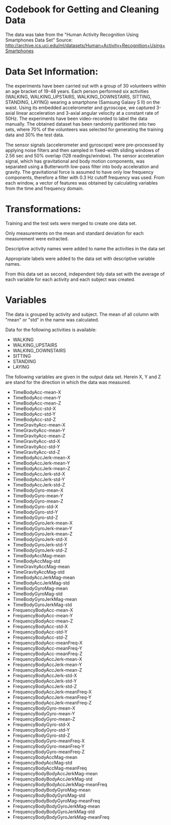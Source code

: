 # Codebook for Getting and Cleaning Data

The data was take from the "Human Activity Recognition Using Smartphones Data Set"
Source: http://archive.ics.uci.edu/ml/datasets/Human+Activity+Recognition+Using+Smartphones

# Data Set Information:

The experiments have been carried out with a group of 30 volunteers within an age bracket of 19-48 years. Each person performed six activities (WALKING, WALKING_UPSTAIRS, WALKING_DOWNSTAIRS, SITTING, STANDING, LAYING) wearing a smartphone (Samsung Galaxy S II) on the waist. Using its embedded accelerometer and gyroscope, we captured 3-axial linear acceleration and 3-axial angular velocity at a constant rate of 50Hz. The experiments have been video-recorded to label the data manually. The obtained dataset has been randomly partitioned into two sets, where 70% of the volunteers was selected for generating the training data and 30% the test data.

The sensor signals (accelerometer and gyroscope) were pre-processed by applying noise filters and then sampled in fixed-width sliding windows of 2.56 sec and 50% overlap (128 readings/window). The sensor acceleration signal, which has gravitational and body motion components, was separated using a Butterworth low-pass filter into body acceleration and gravity. The gravitational force is assumed to have only low frequency components, therefore a filter with 0.3 Hz cutoff frequency was used. From each window, a vector of features was obtained by calculating variables from the time and frequency domain.

# Transformations:

Training and the test sets were merged to create one data set.

Only measurements on the mean and standard deviation for each measurement were extracted.

Descriptive activity names were added to name the activities in the data set

Appropriate labels were added to the data set with descriptive variable names.

From this data set as second, independent tidy data set with the average of each variable for each activity and each subject was created.


# Variables

The data is grouped by activity and subject. The mean of all column with "mean" or "std" in the name was calculated.  

Data for the following activities is available:

* WALKING
* WALKING_UPSTAIRS
* WALKING_DOWNSTAIRS
* SITTING
* STANDING
* LAYING

The following variables are given in the output data set. Herein X, Y and Z are stand for the direction in which the data was measured. 

* TimeBodyAcc-mean-X 
* TimeBodyAcc-mean-Y 
* TimeBodyAcc-mean-Z 
* TimeBodyAcc-std-X 
* TimeBodyAcc-std-Y 
* TimeBodyAcc-std-Z 
* TimeGravityAcc-mean-X 
* TimeGravityAcc-mean-Y 
* TimeGravityAcc-mean-Z 
* TimeGravityAcc-std-X 
* TimeGravityAcc-std-Y 
* TimeGravityAcc-std-Z 
* TimeBodyAccJerk-mean-X 
* TimeBodyAccJerk-mean-Y 
* TimeBodyAccJerk-mean-Z 
* TimeBodyAccJerk-std-X 
* TimeBodyAccJerk-std-Y 
* TimeBodyAccJerk-std-Z 
* TimeBodyGyro-mean-X 
* TimeBodyGyro-mean-Y 
* TimeBodyGyro-mean-Z 
* TimeBodyGyro-std-X 
* TimeBodyGyro-std-Y 
* TimeBodyGyro-std-Z 
* TimeBodyGyroJerk-mean-X 
* TimeBodyGyroJerk-mean-Y 
* TimeBodyGyroJerk-mean-Z 
* TimeBodyGyroJerk-std-X 
* TimeBodyGyroJerk-std-Y 
* TimeBodyGyroJerk-std-Z 
* TimeBodyAccMag-mean 
* TimeBodyAccMag-std 
* TimeGravityAccMag-mean 
* TimeGravityAccMag-std 
* TimeBodyAccJerkMag-mean 
* TimeBodyAccJerkMag-std 
* TimeBodyGyroMag-mean 
* TimeBodyGyroMag-std 
* TimeBodyGyroJerkMag-mean 
* TimeBodyGyroJerkMag-std 
* FrequencyBodyAcc-mean-X 
* FrequencyBodyAcc-mean-Y 
* FrequencyBodyAcc-mean-Z 
* FrequencyBodyAcc-std-X 
* FrequencyBodyAcc-std-Y 
* FrequencyBodyAcc-std-Z 
* FrequencyBodyAcc-meanFreq-X 
* FrequencyBodyAcc-meanFreq-Y 
* FrequencyBodyAcc-meanFreq-Z 
* FrequencyBodyAccJerk-mean-X 
* FrequencyBodyAccJerk-mean-Y 
* FrequencyBodyAccJerk-mean-Z 
* FrequencyBodyAccJerk-std-X 
* FrequencyBodyAccJerk-std-Y 
* FrequencyBodyAccJerk-std-Z 
* FrequencyBodyAccJerk-meanFreq-X 
* FrequencyBodyAccJerk-meanFreq-Y 
* FrequencyBodyAccJerk-meanFreq-Z 
* FrequencyBodyGyro-mean-X 
* FrequencyBodyGyro-mean-Y 
* FrequencyBodyGyro-mean-Z 
* FrequencyBodyGyro-std-X 
* FrequencyBodyGyro-std-Y 
* FrequencyBodyGyro-std-Z 
* FrequencyBodyGyro-meanFreq-X 
* FrequencyBodyGyro-meanFreq-Y 
* FrequencyBodyGyro-meanFreq-Z 
* FrequencyBodyAccMag-mean 
* FrequencyBodyAccMag-std 
* FrequencyBodyAccMag-meanFreq 
* FrequencyBodyBodyAccJerkMag-mean 
* FrequencyBodyBodyAccJerkMag-std 
* FrequencyBodyBodyAccJerkMag-meanFreq 
* FrequencyBodyBodyGyroMag-mean 
* FrequencyBodyBodyGyroMag-std 
* FrequencyBodyBodyGyroMag-meanFreq 
* FrequencyBodyBodyGyroJerkMag-mean 
* FrequencyBodyBodyGyroJerkMag-std
* FrequencyBodyBodyGyroJerkMag-meanFreq
